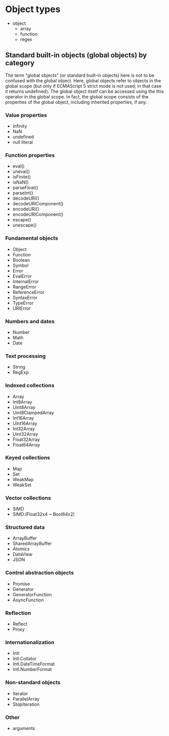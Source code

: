 # Object types

- object
  - array
  - function
  - regex

## Standard built-in objects (global objects) by category

The term "global objects" (or standard built-in objects) here is not to be confused with the global object. Here, global objects refer to objects in the global scope (but only if ECMAScript 5 strict mode is not used; in that case it returns undefined). The global object itself can be accessed using the this operator in the global scope. In fact, the global scope consists of the properties of the global object, including inherited properties, if any.


### Value properties

- Infinity
- NaN
- undefined
- null literal

### Function properties

- eval()
- uneval()
- isFinite()
- isNaN()
- parseFloat()
- parseInt()
- decodeURI()
- decodeURIComponent()
- encodeURI()
- encodeURIComponent()
- escape()
- unescape()

### Fundamental objects

- Object
- Function
- Boolean
- Symbol
- Error
- EvalError
- InternalError
- RangeError
- ReferenceError
- SyntaxError
- TypeError
- URIError

### Numbers and dates

- Number
- Math
- Date

### Text processing

- String
- RegExp

### Indexed collections

- Array
- Int8Array
- Uint8Array
- Uint8ClampedArray
- Int16Array
- Uint16Array
- Int32Array
- Uint32Array
- Float32Array
- Float64Array

### Keyed collections

- Map
- Set
- WeakMap
- WeakSet

### Vector collections

- SIMD
- SIMD.(Float32x4 ~ Bool64x2)

### Structured data

- ArrayBuffer
- SharedArrayBuffer
- Atomics
- DataView
- JSON

### Control abstraction objects

- Promise
- Generator
- GeneratorFunction
- AsyncFunction

### Reflection

- Reflect
- Proxy

### Internationalization

- Intl
- Intl.Collator
- Intl.DateTimeFormat
- Intl.NumberFormat

### Non-standard objects

- Iterator
- ParallelArray
- StopIteration

### Other

- arguments

